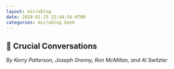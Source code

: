 ```yaml
---
layout: microblog
date: 2018-01-25 22:44:54-0700
categories: microblog book
---
```

## 📖 Crucial Conversations
*By Kerry Patterson, Joseph Grenny, Ron McMillan, and Al Switzler*
